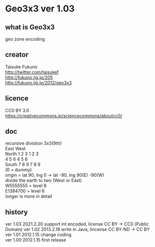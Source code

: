 Geo3x3 ver 1.03
======

## what is Geo3x3
geo zone encoding

## creator
Taisuke Fukuno  
http://twitter.com/taisukef  
http://fukuno.jig.jp/205  
http://fukuno.jig.jp/2012/geo3x3  

## licence
CC0 BY 3.0  
https://creativecommons.jp/sciencecommons/aboutcc0/  

## doc
recursive divisiton 3x3(9th)  
			East  West  
	North 1 2 3 1 2 3  
			4 5 6 4 5 6  
	South 7 8 9 7 8 9  
	(0 = dummy)  
	origin = lat 90, lng 0 -> lat -90, lng 90(E) -90(W)  
divide the earth to two (West or East)  
	W5555555 = level 8  
	E1384700 = level 6  
	longer is more in detail  

## history
ver 1.03 2021.2.20 support int encoded, license CC BY -> CC0 (Public Domain)
ver 1.02 2013.2.18 write in Java, lincense CC BY-ND -> CC BY  
ver 1.01 2012.1.15 change coding  
ver 1.00 2012.1.15 first release  
